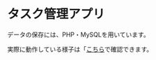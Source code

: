 <h1>タスク管理アプリ</h1>

<p>データの保存には、PHP・MySQLを用いています。</p>

実際に動作している様子は「<a href="https://youtu.be/pJpqbtEpOsA">こちら</a>で確認できます。
